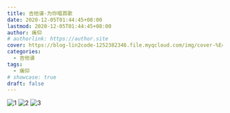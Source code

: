 ```yaml
---
title: 吉他谱-为你唱首歌
date: 2020-12-05T01:44:45+08:00
lastmod: 2020-12-05T01:44:45+08:00
author: 痛仰
# authorlink: https://author.site
cover: https://blog-lin2code-1252382346.file.myqcloud.com/img/cover-%E4%B8%BA%E4%BD%A0%E5%94%B1%E9%A6%96%E6%AD%8C.jfif
categories:
  - 吉他谱
tags:
  - 痛仰
# showcase: true
draft: false
---
```


![1](https://blog-lin2code-1252382346.file.myqcloud.com/guitar-tab/%E4%B8%BA%E4%BD%A0%E5%94%B1%E9%A6%961%E6%AD%8C.gif)
![2](https://blog-lin2code-1252382346.file.myqcloud.com/guitar-tab/%E4%B8%BA%E4%BD%A0%E5%94%B1%E9%A6%96%E6%AD%8C2.gif)
![3](https://blog-lin2code-1252382346.file.myqcloud.com/guitar-tab/%E4%B8%BA%E4%BD%A0%E5%94%B1%E9%A6%96%E6%AD%8C3.gif)
